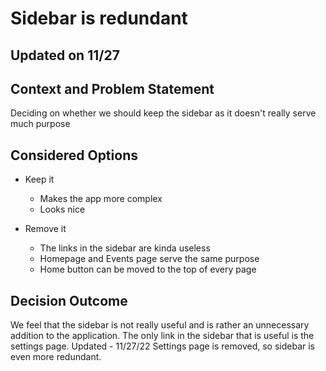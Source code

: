 # Sidebar is redundant

## Updated on 11/27

## Context and Problem Statement

Deciding on whether we should keep the sidebar as it doesn't really serve much purpose

## Considered Options

* Keep it
  * Makes the app more complex
  * Looks nice

* Remove it
  * The links in the sidebar are kinda useless
  * Homepage and Events page serve the same purpose
  * Home button can be moved to the top of every page

## Decision Outcome

We feel that the sidebar is not really useful and is rather an unnecessary addition to the application. The only link in the sidebar that is useful is the settings page.
Updated - 11/27/22
Settings page is removed, so sidebar is even more redundant.
